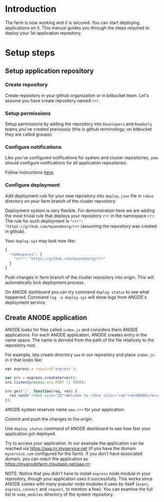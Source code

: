 # Introduction

The farm is now working and it is secured. You can start deploying applications on it. This manual guides you through the steps required to deploy your 1st application repository.

# Setup steps

## Setup application repository

### Create repository

Create repository in your github organization or in bitbucket team.
Let's assume you have create repository named ```rrr```.

### Setup permissions

Setup permissions by adding the repository into ```Developers``` and ```Readonly``` teams you've created previously (this is github terminology; on bitbucket they are called groups).

### Configure notifications

Like you've configured notifications for system and cluster repositories, you should configure notifications for all application repositories.

Follow instructions [here](https://github.com/anodejs/anodejs/blob/master/docs/SIMPLE_SETUP.md#configure-deployment-notifications).

### Configure deployment

Add deployment rule for your new repository into ```deploy.json``` file in ```rebus``` directory on your farm branch of the cluster repository.

Deployment system is very flexible. For demonstration here we are adding the most trivial rule that deploys your repository ```rrr``` in the namespace ```rrr```. The rule for such deployment is ```"rrr": "https://github.com/myanodeorg/rrr``` (assuming the repository was created in github).

Your ```deploy.sys``` may look now like:

```javascript
{
  "namespaces": {
    "rrr": "https://github.com/myanodeorg/rrr"
  }
}
```

Push changes in farm branch of the cluster repository into origin. This will automatically kick deployment process.

On ANODE dashboard you can try command ```deploy status``` to see what happened. Command ```log -a deploy.sys``` will show logs from ANODE's deployment service.

## Create ANODE application

ANODE looks for files called ```index.js``` and considers them ANODE applications. For each ANODE application, ANODE creates entry in the name space. The name is derived from the path of the file relatively to the repository root.

For example, lets create directory ```aaa``` in our repository and place ```index.js``` in it that looks like:

```javascript
var express = require('express');

var srv = express.createServer();
srv.listen(process.env.PORT || 5000);

srv.get('/', function(req, res) {
  res.send('<font size="20">Welcome to <font color="red"><b>ANODE</b></font> application!</font>', 200);
});
```

ANODE system reserves name ```aaa.rrr``` for your application.

Commit and push the changes to the origin.

Use ```deploy status``` command of ANODE dashboard to see how fast your application got deployed.

Try to access your application. In our example the application can be reached via https://aaa.rrr.myservice.net (if you have the domain ```myservice.com``` configured for the farm). If you don't have associated domain, you can reach the application as https://myanodefarm.cloudapp.net/aaa.rrr

NOTE: Notice that you didn't have to install ```express``` node module in your repository, though your application uses it successfully. This works since ANODE comes with many popular node modules it uses by itself (```async```, ```express```, ```connect``` and ```request```, to mention a few). You can examine the full list in ```node_modules``` directory of the system repository.